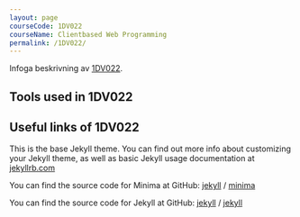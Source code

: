 ```yaml
---
layout: page
courseCode: 1DV022
courseName: Client­based Web Programming
permalink: /1DV022/
---
```


Infoga beskrivning av [1DV022](https://coursepress.lnu.se/kurs/klientbaserad-webbprogrammering/).

## Tools used in 1DV022

## Useful links of 1DV022

This is the base Jekyll theme. You can find out more info about customizing your Jekyll theme, as well as basic Jekyll usage documentation at [jekyllrb.com](https://jekyllrb.com/)

You can find the source code for Minima at GitHub:
[jekyll][jekyll-organization] /
[minima](https://github.com/jekyll/minima)

You can find the source code for Jekyll at GitHub:
[jekyll][jekyll-organization] /
[jekyll](https://github.com/jekyll/jekyll)


[jekyll-organization]: https://github.com/jekyll
